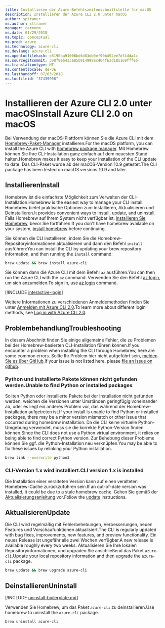```yaml
---
title: Installieren der Azure-Befehlszeilenschnittstelle für macOS
description: Installieren der Azure CLI 2.0 unter macOS
author: sptramer
ms.author: sttramer
manager: carmonm
ms.date: 01/29/2018
ms.topic: conceptual
ms.prod: azure
ms.technology: azure-cli
ms.devlang: azure-cli
ms.openlocfilehash: e8190ba91006bd6d83eb0ef90b492ee7df4dda4c
ms.sourcegitcommit: 308f9eb433a05b814999ac404f63d181169fffeb
ms.translationtype: HT
ms.contentlocale: de-DE
ms.lasthandoff: 07/03/2018
ms.locfileid: "37439906"
---
```

# <a name="install-azure-cli-20-on-macos"></a><span data-ttu-id="36937-103">Installieren der Azure CLI 2.0 unter macOS</span><span class="sxs-lookup"><span data-stu-id="36937-103">Install Azure CLI 2.0 on macOS</span></span>

<span data-ttu-id="36937-104">Bei Verwendung der macOS-Plattform können Sie die Azure CLI mit dem [Homebrew-Paket-Manager](http://brew.sh) installieren.</span><span class="sxs-lookup"><span data-stu-id="36937-104">For the macOS platform, you can install the Azure CLI with [homebrew package manager](http://brew.sh).</span></span> <span data-ttu-id="36937-105">Mit Homebrew können Sie Ihre CLI-Installation ganz einfach auf dem neuesten Stand halten.</span><span class="sxs-lookup"><span data-stu-id="36937-105">Homebrew makes it easy to keep your installation of the CLI update to date.</span></span> <span data-ttu-id="36937-106">Das CLI-Paket wurde ab der macOS-Version 10.9 getestet.</span><span class="sxs-lookup"><span data-stu-id="36937-106">The CLI package has been tested on macOS versions 10.9 and later.</span></span>

## <a name="install"></a><span data-ttu-id="36937-107">Installieren</span><span class="sxs-lookup"><span data-stu-id="36937-107">Install</span></span>

<span data-ttu-id="36937-108">Homebrew ist die einfachste Möglichkeit zum Verwalten der CLI-Installation.</span><span class="sxs-lookup"><span data-stu-id="36937-108">Homebrew is the easiest way to manage your CLI install.</span></span> <span data-ttu-id="36937-109">Homebrew bietet praktische Optionen zum Installieren, Aktualisieren und Deinstallieren.</span><span class="sxs-lookup"><span data-stu-id="36937-109">It provides convenient ways to install, update, and uninstall.</span></span>
<span data-ttu-id="36937-110">Falls Homebrew auf Ihrem System nicht verfügbar ist, [installieren Sie Homebrew](https://docs.brew.sh/Installation.html), bevor Sie fortfahren.</span><span class="sxs-lookup"><span data-stu-id="36937-110">If you don't have homebrew available on your system, [install homebrew](https://docs.brew.sh/Installation.html) before continuing.</span></span>

<span data-ttu-id="36937-111">Sie können die CLI installieren, indem Sie die Homebrew-Repositoryinformationen aktualisieren und dann den Befehl `install` ausführen:</span><span class="sxs-lookup"><span data-stu-id="36937-111">You can install the CLI by updating your brew repository information, and then running the `install` command:</span></span>

```bash
brew update && brew install azure-cli
```

<span data-ttu-id="36937-112">Sie können dann die Azure CLI mit dem Befehl `az` ausführen.</span><span class="sxs-lookup"><span data-stu-id="36937-112">You can then run the Azure CLI with the `az` command.</span></span> <span data-ttu-id="36937-113">Verwenden Sie den Befehl [az login](/cli/azure/reference-index#az-login), um sich anzumelden.</span><span class="sxs-lookup"><span data-stu-id="36937-113">To sign in, use [az login](/cli/azure/reference-index#az-login) command.</span></span>

[!INCLUDE [interactive-login](includes/interactive-login.md)]

<span data-ttu-id="36937-114">Weitere Informationen zu verschiedenen Anmeldemethoden finden Sie unter [Anmelden mit Azure CLI 2.0](authenticate-azure-cli.md).</span><span class="sxs-lookup"><span data-stu-id="36937-114">To learn more about different login methods, see [Log in with Azure CLI 2.0](authenticate-azure-cli.md).</span></span>

## <a name="troubleshooting"></a><span data-ttu-id="36937-115">Problembehandlung</span><span class="sxs-lookup"><span data-stu-id="36937-115">Troubleshooting</span></span>

<span data-ttu-id="36937-116">In diesem Abschnitt finden Sie einige allgemeine Fehler, die zu Problemen bei der Homebrew-basierten CLI-Installation führen können.</span><span class="sxs-lookup"><span data-stu-id="36937-116">If you encounter a problem when installing the CLI through Homebrew, here are some common errors.</span></span> <span data-ttu-id="36937-117">Sollte Ihr Problem hier nicht aufgeführt sein, [melden Sie es über GitHub](https://github.com/Azure/azure-cli/issues).</span><span class="sxs-lookup"><span data-stu-id="36937-117">If your issue is not listed here, please [file an issue on github](https://github.com/Azure/azure-cli/issues).</span></span>

### <a name="unable-to-find-python-or-installed-packages"></a><span data-ttu-id="36937-118">Python und installierte Pakete können nicht gefunden werden.</span><span class="sxs-lookup"><span data-stu-id="36937-118">Unable to find Python or installed packages</span></span>

<span data-ttu-id="36937-119">Sollten Python oder installierte Pakete bei der Installation nicht gefunden werden, weichen die Versionen unter Umständen geringfügig voneinander ab, oder es liegt ein anderes Problem vor, das während der Homebrew-Installation aufgetreten ist.</span><span class="sxs-lookup"><span data-stu-id="36937-119">If your install is unable to find Python or installed packages, there may be a minor version mismatch or other issue that occurred during homebrew installation.</span></span> <span data-ttu-id="36937-120">Da die CLI keine virtuelle Python-Umgebung verwendet, muss sie die korrekte Python-Version finden können.</span><span class="sxs-lookup"><span data-stu-id="36937-120">Since the CLI does not use a Python virtual environment, it relies on being able to find correct Python version.</span></span> <span data-ttu-id="36937-121">Zur Behebung dieser Probleme können Sie ggf. die Python-Installation neu verknüpfen.</span><span class="sxs-lookup"><span data-stu-id="36937-121">You may be able to fix these issues by relinking your Python installation.</span></span>

```bash
brew link --overwrite python3
```

### <a name="cli-version-1x-is-installed"></a><span data-ttu-id="36937-122">CLI-Version 1.x wird installiert.</span><span class="sxs-lookup"><span data-stu-id="36937-122">CLI version 1.x is installed</span></span>

<span data-ttu-id="36937-123">Die Installation einer veralteten Version kann auf einen veralteten Homebrew-Cache zurückzuführen sein.</span><span class="sxs-lookup"><span data-stu-id="36937-123">If an out-of-date version was installed, it could be due to a stale homebrew cache.</span></span> <span data-ttu-id="36937-124">Gehen Sie gemäß der [Aktualisierungsanleitung](#Update) vor.</span><span class="sxs-lookup"><span data-stu-id="36937-124">Follow the [update](#Update) instructions.</span></span>

## <a name="update"></a><span data-ttu-id="36937-125">Aktualisieren</span><span class="sxs-lookup"><span data-stu-id="36937-125">Update</span></span>

<span data-ttu-id="36937-126">Die CLI wird regelmäßig mit Fehlerbehebungen, Verbesserungen, neuen Features und Vorschaufunktionen aktualisiert.</span><span class="sxs-lookup"><span data-stu-id="36937-126">The CLI is regularly updated with bug fixes, improvements, new features, and preview functionality.</span></span> <span data-ttu-id="36937-127">Ein neues Release ist ungefähr alle zwei Wochen verfügbar.</span><span class="sxs-lookup"><span data-stu-id="36937-127">A new release is available roughly every two weeks.</span></span> <span data-ttu-id="36937-128">Aktualisieren Sie Ihre lokalen Repositoryinformationen, und upgraden Sie anschließend das Paket `azure-cli`.</span><span class="sxs-lookup"><span data-stu-id="36937-128">Update your local repository information and then upgrade the `azure-cli` package.</span></span>

```bash
brew update && brew upgrade azure-cli
```

## <a name="uninstall"></a><span data-ttu-id="36937-129">Deinstallieren</span><span class="sxs-lookup"><span data-stu-id="36937-129">Uninstall</span></span>

[!INCLUDE [uninstall-boilerplate.md](includes/uninstall-boilerplate.md)]

<span data-ttu-id="36937-130">Verwenden Sie Homebrew, um das Paket `azure-cli` zu deinstallieren.</span><span class="sxs-lookup"><span data-stu-id="36937-130">Use homebrew to uninstall the `azure-cli` package.</span></span>

```bash
brew uninstall azure-cli
```
